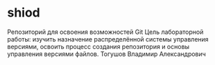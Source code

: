 # shiod
Репозиторий для освоения возможностей Git
Цель лабораторной работы: изучить назначение распределённой системы управления версиями, освоить процесс создания репозитория и основы управления версиями файлов.
Тогушов Владимир Александрович
